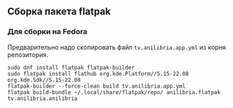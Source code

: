 ## Сборка пакета flatpak
### Для сборки на Fedora
Предварительно надо скопировать файл `tv.anilibria.app.yml` из корня репозитория.
```
sudo dnf install flatpak flatpak-builder
sudo flatpak install flathub org.kde.Platform//5.15-22.08 org.kde.Sdk//5.15-22.08
flatpak-builder --force-clean build tv.anilibria.app.yml
flatpak build-bundle ~/.local/share/flatpak/repo/ anilibria.flatpak tv.anilibria.anilibria
```
